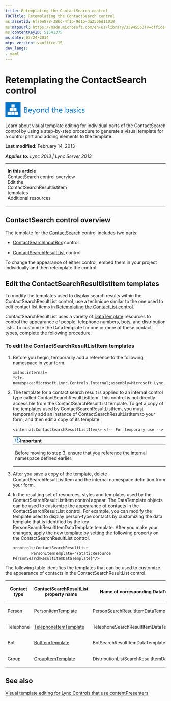 ```yaml
---
title: Retemplating the ContactSearch control
TOCTitle: Retemplating the ContactSearch control
ms:assetid: 6f76e878-38bc-4f1b-9d1b-da2566d11018
ms:mtpsurl: https://msdn.microsoft.com/en-us/library/JJ945563(v=office.15)
ms:contentKeyID: 51541375
ms.date: 07/24/2014
mtps_version: v=office.15
dev_langs:
- xaml
---
```


# Retemplating the ContactSearch control

![Beyond the basics topic](images/JJ937254.mod_icon_beyondbasics_long(Office.15).png "Beyond the basics topic")

Learn about visual template editing for individual parts of the ContactSearch control by using a step-by-step procedure to generate a visual template for a control part and adding elements to the template.

**Last modified:** February 14, 2013

***Applies to:** Lync 2013 | Lync Server 2013*

<table>
<colgroup>
<col style="width: 50%" />
<col style="width: 50%" />
</colgroup>
<tbody>
<tr class="odd">
<td><p><strong>In this article</strong><br />
ContactSearch control overview<br />
Edit the ContactSearchResultlistitem templates<br />
Additional resources</p></td>
<td><p></p></td>
</tr>
</tbody>
</table>

## ContactSearch control overview

The template for the [ContactSearch](https://msdn.microsoft.com/en-us/library/hh379436\(v=office.15\)) control includes two parts:

  - [ContactSearchInputBox](https://msdn.microsoft.com/en-us/library/hh379719\(v=office.15\)) control

  - [ContactSearchResultList](https://msdn.microsoft.com/en-us/library/hh379201\(v=office.15\)) control

To change the appearance of either control, embed them in your project individually and then retemplate the control.

## Edit the ContactSearchResultlistitem templates

To modify the templates used to display search results within the ContactSearchResultList control, use a technique similar to the one used to edit contact list items in [Retemplating the ContactList control](retemplating-the-contactlist-control.md).

ContactSearchResultList uses a variety of [DataTemplate](http://msdn2.microsoft.com/en-us/library/ms589297) resources to control the appearance of people, telephone numbers, bots, and distribution lists. To customize the DataTemplate for one or more of these contact types, complete the following procedure.

### To edit the ContactSearchResultListItem templates

1.  Before you begin, temporarily add a reference to the following namespace in your form.
    
    ```xaml
    xmlns:internal=
    "clr-namespace:Microsoft.Lync.Controls.Internal;assembly=Microsoft.Lync.Controls"
    ```

2.  The template for a contact search result is applied to an internal control type called ContactSearchResultListItem. This control is not directly accessible from the ContactSearchResultList template. To get a copy of the templates used by ContactSearchResultListItem, you must temporarily add an instance of ContactSearchResultListItem to your form, and then edit a copy of its template.
    
    ```xaml
    <internal:ContactSearchResultListItem/> <!-- For temporary use -->
    ```
    
    <table>
    <colgroup>
    <col style="width: 100%" />
    </colgroup>
    <thead>
    <tr class="header">
    <th><img src="images/JJ933089.alert_caution(Office.15).gif" title="Important note" alt="Important note" /><strong>Important</strong></th>
    </tr>
    </thead>
    <tbody>
    <tr class="odd">
    <td><p>Before moving to step 3, ensure that you reference the internal namespace defined earlier.</p></td>
    </tr>
    </tbody>
    </table>

3.  After you save a copy of the template, delete ContactSearchResultListItem and the internal namespace definition from your form.

4.  In the resulting set of resources, styles and templates used by the ContactSearchResultListItem control appear. The DataTemplate objects can be used to customize the appearance of contacts in the ContactSearchResultList control. For example, you can modify the template used to display person-type contacts by customizing the data template that is identified by the key PersonSearchResultItemDataTemplate template. After you make your changes, apply the new template by setting the following property on the ContactSearchResultList control.
    
    ```xaml
    <controls:ContactSearchResultList 
            PersonItemTemplate="{StaticResource PersonSearchResultItemDataTemplate}"/>
    ```

The following table identifies the templates that can be used to customize the appearance of contacts in the ContactSearchResultList control.

<table>
<colgroup>
<col style="width: 33%" />
<col style="width: 33%" />
<col style="width: 33%" />
</colgroup>
<thead>
<tr class="header">
<th><p>Contact type</p></th>
<th><p>ContactSearchResultList property name</p></th>
<th><p>Name of corresponding DataTemplate</p></th>
</tr>
</thead>
<tbody>
<tr class="odd">
<td><p>Person</p></td>
<td><p><a href="https://msdn.microsoft.com/en-us/library/hh363472(v=office.15)">PersonItemTemplate</a></p></td>
<td><p>PersonSearchResultItemDataTemplate</p></td>
</tr>
<tr class="even">
<td><p>Telephone</p></td>
<td><p><a href="https://msdn.microsoft.com/en-us/library/hh363420(v=office.15)">TelephoneItemTemplate</a></p></td>
<td><p>TelephoneSearchResultItemDataTemplate</p></td>
</tr>
<tr class="odd">
<td><p>Bot</p></td>
<td><p><a href="https://msdn.microsoft.com/en-us/library/hh363732(v=office.15)">BotItemTemplate</a></p></td>
<td><p>BotSearchResultItemDataTemplate</p></td>
</tr>
<tr class="even">
<td><p>Group</p></td>
<td><p><a href="https://msdn.microsoft.com/en-us/library/hh379035(v=office.15)">GroupItemTemplate</a></p></td>
<td><p>DistributionListSearchResultItemDataTemplate</p></td>
</tr>
</tbody>
</table>

## See also

[Visual template editing for Lync Controls that use contentPresenters](visual-template-editing-for-lync-controls-that-use-contentpresenters.md)

